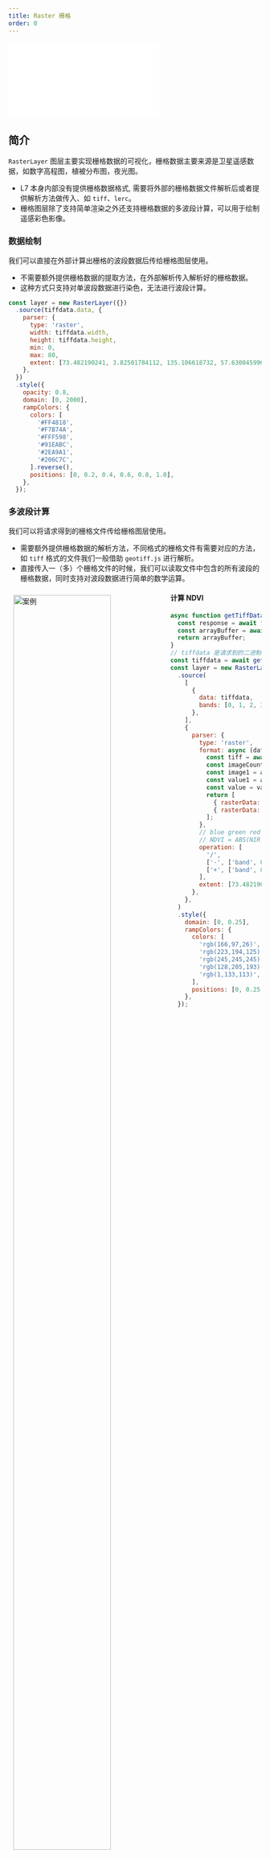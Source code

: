 ```yaml
---
title: Raster 栅格
order: 0
---
```


<embed src="@/docs/api/common/style.md"></embed>

## 简介

`RasterLayer` 图层主要实现栅格数据的可视化，栅格数据主要来源是卫星遥感数据，如数字高程图，植被分布图，夜光图。

- L7 本身内部没有提供栅格数据格式, 需要将外部的栅格数据文件解析后或者提供解析方法做传入、如 `tiff`、`lerc`。
- 栅格图层除了支持简单渲染之外还支持栅格数据的多波段计算，可以用于绘制遥感彩色影像。

### 数据绘制

我们可以直接在外部计算出栅格的波段数据后传给栅格图层使用。

- 不需要额外提供栅格数据的提取方法，在外部解析传入解析好的栅格数据。
- 这种方式只支持对单波段数据进行染色，无法进行波段计算。

```js
const layer = new RasterLayer({})
  .source(tiffdata.data, {
    parser: {
      type: 'raster',
      width: tiffdata.width,
      height: tiffdata.height,
      min: 0,
      max: 80,
      extent: [73.482190241, 3.82501784112, 135.106618732, 57.6300459963],
    },
  })
  .style({
    opacity: 0.8,
    domain: [0, 2000],
    rampColors: {
      colors: [
        '#FF4818',
        '#F7B74A',
        '#FFF598',
        '#91EABC',
        '#2EA9A1',
        '#206C7C',
      ].reverse(),
      positions: [0, 0.2, 0.4, 0.6, 0.8, 1.0],
    },
  });
```

### 多波段计算

我们可以将请求得到的栅格文件传给栅格图层使用。

- 需要额外提供栅格数据的解析方法，不同格式的栅格文件有需要对应的方法，如 `tiff` 格式的文件我们一般借助 `geotiff.js` 进行解析。
- 直接传入一（多）个栅格文件的时候，我们可以读取文件中包含的所有波段的栅格数据，同时支持对波段数据进行简单的数学运算。

<div>
  <div style="width:60%;float:left; margin: 10px;">
    <img  width="80%" alt="案例" src='https://gw.alipayobjects.com/mdn/rms_816329/afts/img/A*lmJFT7WONcoAAAAAAAAAAAAAARQnAQ'>
  </div>
</div>

#### 计算 NDVI

```javascript
async function getTiffData(url: string) {
  const response = await fetch(url);
  const arrayBuffer = await response.arrayBuffer();
  return arrayBuffer;
}
// tiffdata 是请求到的二进制的栅格文件
const tiffdata = await getTiffData('https: // xxx');
const layer = new RasterLayer({})
  .source(
    [
      {
        data: tiffdata,
        bands: [0, 1, 2, 3],
      },
    ],
    {
      parser: {
        type: 'raster',
        format: async (data, bands) => {
          const tiff = await GeoTIFF.fromArrayBuffer(data);
          const imageCount = await tiff.getImageCount();
          const image1 = await tiff.getImage(1);
          const value1 = await image1.readRasters();
          const value = value1;
          return [
            { rasterData: value[2], width: value.width, height: value.height }, // R
            { rasterData: value[3], width: value.width, height: value.height }, // NIR
          ];
        },
        // blue green red nir
        // NDVI = ABS(NIR - R) / (NIR + R) = 近红外与红光之差 / 近红外与红光之和
        operation: [
          '/',
          ['-', ['band', 0], ['band', 1]], // R > NIR
          ['+', ['band', 0], ['band', 1]],
        ],
        extent: [73.482190241, 3.82501784112, 135.106618732, 57.6300459963],
      },
    },
  )
  .style({
    domain: [0, 0.25],
    rampColors: {
      colors: [
        'rgb(166,97,26)',
        'rgb(223,194,125)',
        'rgb(245,245,245)',
        'rgb(128,205,193)',
        'rgb(1,133,113)',
      ],
      positions: [0, 0.25, 0.5, 0.75, 1.0],
    },
  });
```
